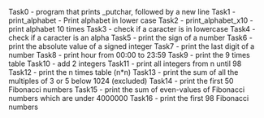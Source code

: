 Task0 - program that prints _putchar, followed by a new line
Task1 - print_alphabet - Print alphabet in lower case
Task2 - print_alphabet_x10 - print alphabet 10 times 
Task3 - check if a caracter is in lowercase
Task4 - check if a caracter is an alpha
Task5 - print the sign of a number
Task6 - print the absolute value of a signed integer
Task7 - print the last digit of a number
Task8 - print hour from 00:00 to 23:59
Task9 - print the 9 times table
Task10 - add 2 integers
Task11 - print all integers from n until 98
Task12 - print the n times table (n*n)
Task13 - print the sum of all the multiples of 3 or 5 below 1024 (excluded)
Task14 - print the first 50 Fibonacci numbers
Task15 - print the sum of even-values of Fibonacci numbers which are under 4000000
Task16 - print the first 98 Fibonacci numbers